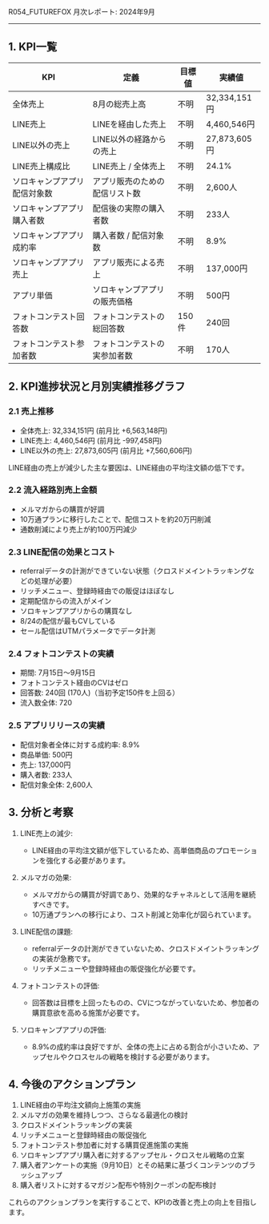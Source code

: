 R054_FUTUREFOX 月次レポート: 2024年9月

---

## 1. KPI一覧

| KPI | 定義 | 目標値 | 実績値 |
|-----|------|--------|--------|
| 全体売上 | 8月の総売上高 | 不明 | 32,334,151円 |
| LINE売上 | LINEを経由した売上 | 不明 | 4,460,546円 |
| LINE以外の売上 | LINE以外の経路からの売上 | 不明 | 27,873,605円 |
| LINE売上構成比 | LINE売上 / 全体売上 | 不明 | 24.1% |
| ソロキャンプアプリ配信対象数 | アプリ販売のための配信リスト数 | 不明 | 2,600人 |
| ソロキャンプアプリ購入者数 | 配信後の実際の購入者数 | 不明 | 233人 |
| ソロキャンプアプリ成約率 | 購入者数 / 配信対象数 | 不明 | 8.9% |
| ソロキャンプアプリ売上 | アプリ販売による売上 | 不明 | 137,000円 |
| アプリ単価 | ソロキャンプアプリの販売価格 | 不明 | 500円 |
| フォトコンテスト回答数 | フォトコンテストの総回答数 | 150件 | 240回 |
| フォトコンテスト参加者数 | フォトコンテストの実参加者数 | 不明 | 170人 |

## 2. KPI進捗状況と月別実績推移グラフ

### 2.1 売上推移

- 全体売上: 32,334,151円 (前月比 +6,563,148円)
- LINE売上: 4,460,546円 (前月比 -997,458円)
- LINE以外の売上: 27,873,605円 (前月比 +7,560,606円)

LINE経由の売上が減少した主な要因は、LINE経由の平均注文額の低下です。

### 2.2 流入経路別売上金額

- メルマガからの購買が好調
- 10万通プランに移行したことで、配信コストを約20万円削減
- 通数削減により売上が約100万円減少

### 2.3 LINE配信の効果とコスト

- referralデータの計測ができていない状態（クロスドメイントラッキングなどの処理が必要）
- リッチメニュー、登録時経由での販促はほぼなし
- 定期配信からの流入がメイン
- ソロキャンプアプリからの購買なし
- 8/24の配信が最もCVしている
- セール配信はUTMパラメータでデータ計測

### 2.4 フォトコンテストの実績

- 期間: 7月15日〜9月15日
- フォトコンテスト経由のCVはゼロ
- 回答数: 240回 (170人)（当初予定150件を上回る）
- 流入数全体: 720

### 2.5 アプリリリースの実績

- 配信対象者全体に対する成約率: 8.9%
- 商品単価: 500円
- 売上: 137,000円
- 購入者数: 233人
- 配信対象全体: 2,600人

## 3. 分析と考察

1. LINE売上の減少:
   - LINE経由の平均注文額が低下しているため、高単価商品のプロモーションを強化する必要があります。

2. メルマガの効果:
   - メルマガからの購買が好調であり、効果的なチャネルとして活用を継続すべきです。
   - 10万通プランへの移行により、コスト削減と効率化が図られています。

3. LINE配信の課題:
   - referralデータの計測ができていないため、クロスドメイントラッキングの実装が急務です。
   - リッチメニューや登録時経由の販促強化が必要です。

4. フォトコンテストの評価:
   - 回答数は目標を上回ったものの、CVにつながっていないため、参加者の購買意欲を高める施策が必要です。

5. ソロキャンプアプリの評価:
   - 8.9%の成約率は良好ですが、全体の売上に占める割合が小さいため、アップセルやクロスセルの戦略を検討する必要があります。

## 4. 今後のアクションプラン

1. LINE経由の平均注文額向上施策の実施
2. メルマガの効果を維持しつつ、さらなる最適化の検討
3. クロスドメイントラッキングの実装
4. リッチメニューと登録時経由の販促強化
5. フォトコンテスト参加者に対する購買促進施策の実施
6. ソロキャンプアプリ購入者に対するアップセル・クロスセル戦略の立案
7. 購入者アンケートの実施（9月10日）とその結果に基づくコンテンツのブラッシュアップ
8. 購入者リストに対するマガジン配布や特別クーポンの配布検討

これらのアクションプランを実行することで、KPIの改善と売上の向上を目指します。